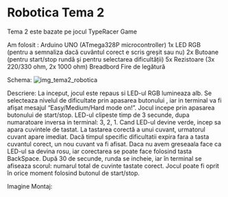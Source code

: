 # Robotica Tema 2

Tema 2 este bazate pe jocul TypeRacer Game 

Am folosit : 
Arduino UNO (ATmega328P microcontroller)
1x LED RGB (pentru a semnaliza dacă cuvântul corect e scris greșit sau nu)
2x Butoane (pentru start/stop rundă și pentru selectarea dificultății)
5x Rezistoare (3x 220/330 ohm, 2x 1000 ohm)
Breadbord
Fire de legătură


Schema:
    ![img_tema2_robotica](https://github.com/user-attachments/assets/c9ed7270-35f3-40c1-94e3-d5dea6404040)

Descriere:
    La inceput, jocul este repaus si LED-ul RGB lumineaza alb. Se selecteaza nivelul de dificultate prin apasarea butonului , iar in terminal va fi 
    afișat mesajul “Easy/Medium/Hard mode on!”. Jocul incepe prin apasarea butonului de start/stop. LED-ul clipeste timp de 3 secunde, dupa
    numaratoare inversa in terminal: 3, 2, 1. Cand LED-ul devine verde, incep sa apara cuvintele de tastat. La tastarea corectă a unui cuvant, urmatorul cuvant 
    apare imediat. Dacă timpul specific dificultatii expira fara a tasta cuvantul corect, un nou cuvant va fi afisat. Daca nu avem  greseaala face ca LED-ul sa 
    devina rosu, iar corectarea se poate face folosind tasta BackSpace. După 30 de secunde, runda se incheie, iar în terminal se afiseaza scorul: numarul total 
    de cuvinte  tastate corect. Jocul poate fi oprit în orice moment folosind butonul de start/stop.

Imagine Montaj:

   

